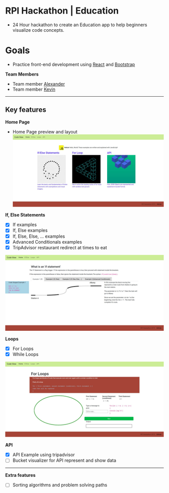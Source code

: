 # RPI Hackathon | Education
- 24 Hour hackathon to create an Education app to help beginners visualize code concepts.
# Goals
- Practice front-end development using [React](https://reactjs.org/) and [Bootstrap](https://getbootstrap.com/)

**Team Members**
- Team member [Alexander](https://github.com/aionate0812)
- Team member [Kevin](https://github.com/Knkjett)
---
## Key features
**Home Page**
- Home Page preview and layout
![homeExample](https://github.com/aionate0812/RPIHackathon2019/blob/master/src/assets/home.jpg)

**If, Else Statements**
- [x] If examples
- [x] If, Else examples
- [x] If, Else, Else, ... examples
- [x] Advanced Conditionals examples
- [x] TripAdvisor restaurant redirect at times to eat

![ifelseExample](https://github.com/aionate0812/RPIHackathon2019/blob/master/src/assets/ifelse.jpg?raw=true)

**Loops**
- [x] For Loops
- [X] While Loops

![forloopExample](https://github.com/aionate0812/RPIHackathon2019/blob/master/src/assets/loops.jpg?raw=true)

**API**
- [X] API Example using tripadvisor
- [ ] Bucket visualizer for API represent and show data
---
**Extra features**
- [ ] Sorting algorithms and problem solving paths

